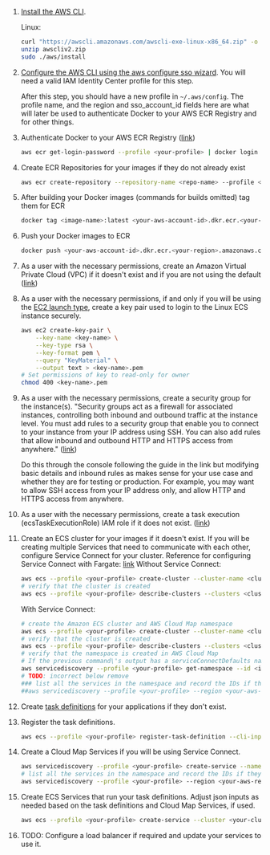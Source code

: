 1. [Install the AWS CLI](https://docs.aws.amazon.com/cli/latest/userguide/getting-started-install.html).
    
    Linux:
    ```bash
    curl "https://awscli.amazonaws.com/awscli-exe-linux-x86_64.zip" -o "awscliv2.zip"
    unzip awscliv2.zip
    sudo ./aws/install
    ```
    
2. [Configure the AWS CLI using the aws configure sso wizard](https://docs.aws.amazon.com/cli/latest/userguide/sso-configure-profile-token.html#sso-configure-profile-token-auto-sso). You will need a valid IAM Identity Center profile for this step.

    After this step, you should have a new profile in `~/.aws/config`. The profile name, and the region and sso_account_id fields here are what will later be used to authenticate Docker to your AWS ECR Registry and for other things.

3. Authenticate Docker to your AWS ECR Registry ([link](https://docs.aws.amazon.com/AmazonECR/latest/userguide/registry_auth.html#registry-auth-token))
    ```bash
    aws ecr get-login-password --profile <your-profile> | docker login --username AWS --password-stdin <your-aws-account-id>.dkr.ecr.<your-region>.amazonaws.com
    ```
    
4. Create ECR Repositories for your images if they do not already exist
    ```bash
    aws ecr create-repository --repository-name <repo-name> --profile <your-profile>
    ```
    
5. After building your Docker images (commands for builds omitted) tag them for ECR
    ```bash
    docker tag <image-name>:latest <your-aws-account-id>.dkr.ecr.<your-region>.amazonaws.com/<repo-name>:latest
    ```

6. Push your Docker images to ECR
    ```bash
    docker push <your-aws-account-id>.dkr.ecr.<your-region>.amazonaws.com/<repo-name>:latest
    ```
    
7. As a user with the necessary permissions, create an Amazon Virtual Private Cloud (VPC) if it doesn't exist and if you are not using the default ([link](https://docs.aws.amazon.com/AmazonECS/latest/developerguide/get-set-up-for-amazon-ecs.html#create-a-vpc))

8. As a user with the necessary permissions, if and only if you will be using the [EC2 launch type](https://docs.aws.amazon.com/AmazonECS/latest/developerguide/launch_types.html), create a key pair used to login to the Linux ECS instance securely.
    ```bash
    aws ec2 create-key-pair \
        --key-name <key-name> \
        --key-type rsa \
        --key-format pem \
        --query "KeyMaterial" \
        --output text > <key-name>.pem
    # Set permissions of key to read-only for owner
    chmod 400 <key-name>.pem
    ```

9. As a user with the necessary permissions, create a security group for the instance(s). "Security groups act as a firewall for associated instances, controlling both inbound and outbound traffic at the instance level. You must add rules to a security group that enable you to connect to your instance from your IP address using SSH. You can also add rules that allow inbound and outbound HTTP and HTTPS access from anywhere." ([link](https://docs.aws.amazon.com/AWSECS/latest/UserGuide/get-set-up-for-amazon-ec2.html#create-a-base-security-group))

    Do this through the console following the guide in the link but modifying basic details and inbound rules as makes sense for your use case and whether they are for testing or production. For example, you may want to allow SSH access from your IP address only, and allow HTTP and HTTPS access from anywhere.
    
10. As a user with the necessary permissions, create a task execution (ecsTaskExecutionRole) IAM role if it does not exist. ([link](https://docs.aws.amazon.com/AmazonECS/latest/userguide/task_execution_IAM_role.html#create-task-execution-role))

11. Create an ECS cluster for your images if it doesn't exist. If you will be creating multiple Services that need to communicate with each other, configure Service Connect for your cluster. Reference for configuring Service Connect with Fargate: [link](https://docs.aws.amazon.com/AmazonECS/latest/userguide/create-service-connect.html)
    Without Service Connect:
    ```bash
    aws ecs --profile <your-profile> create-cluster --cluster-name <cluster-name>
    # verify that the cluster is created
    aws ecs --profile <your-profile> describe-clusters --clusters <cluster-name> 
    ```
    With Service Connect:
    ```bash
    # create the Amazon ECS cluster and AWS Cloud Map namespace
    aws ecs --profile <your-profile> create-cluster --cluster-name <cluster-name> --region <your-aws-region> --service-connect-defaults namespace=<your-namespace>
    # verify that the cluster is created
    aws ecs --profile <your-profile> describe-clusters --clusters <cluster-name> 
    # verify that the namespace is created in AWS Cloud Map
    # If the previous command\'s output has a serviceConnectDefaults namespace of "arn:aws:servicediscovery:us-west-2:123456789012:namespace/ns-EXAMPLE", the --id argument should be "ns-EXAMPLE" without quotes
    aws servicediscovery --profile <your-profile> get-namespace --id <id-from-output-of-previous-command> 
    # TODO: incorrect below remove
    ### list all the services in the namespace and record the IDs if they are necessary
    ##aws servicediscovery --profile <your-profile> --region <your-aws-region> --filters Name=NAMESPACE_ID,Values=<your-namespace-id>
    ```
    
12. Create [task definitions](https://docs.aws.amazon.com/AmazonECS/latest/developerguide/task_definitions.html) for your applications if they don't exist.

13. Register the task definitions.
    ```bash
    aws ecs --profile <your-profile> register-task-definition --cli-input-json file://<path-to-task-definition>.json
    ```
    
14. Create a Cloud Map Services if you will be using Service Connect.
    ```bash
    aws servicediscovery --profile <your-profile> create-service --name <service-name> --namespace-id <your-namespace-id> --region <your-aws-region>
    # list all the services in the namespace and record the IDs if they are necessary
    aws servicediscovery --profile <your-profile> --region <your-aws-region> --filters Name=NAMESPACE_ID,Values=<your-namespace-id>
    ```

15. Create ECS Services that run your task definitions. Adjust json inputs as needed based on the task definitions and Cloud Map Services, if used.
    ```bash
    aws ecs --profile <your-profile> create-service --cluster <your-cluster> --cli-input-json file://<path-to-service-inputs-file>.json
    ```
    
16. TODO: Configure a load balancer if required and update your services to use it.

